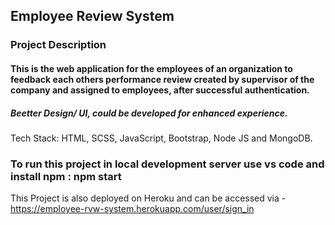 ## Employee Review System
### Project Description

#### This is the web application for the employees of an organization to feedback each others performance review created by supervisor of the company and assigned to employees, after successful authentication. 
##### Beetter Design/ UI, could be developed for enhanced experience.
Tech Stack: HTML, SCSS, JavaScript, Bootstrap, Node JS and MongoDB.

### To run this project in local development server use vs code and install npm : npm start
This Project is also deployed on Heroku and can be accessed via - https://employee-rvw-system.herokuapp.com/user/sign_in
